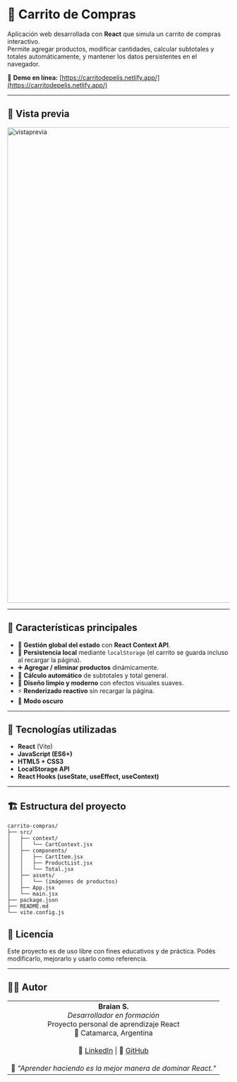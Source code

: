 # 🛒 Carrito de Compras

Aplicación web desarrollada con **React** que simula un carrito de compras interactivo.  
Permite agregar productos, modificar cantidades, calcular subtotales y totales automáticamente, y mantener los datos persistentes en el navegador.

🔗 **Demo en línea:** [https://carritodepelis.netlify.app/](https://carritodepelis.netlify.app/)

---

## 📸 Vista previa
<img width="1902" height="1078" alt="vistaprevia" src="https://github.com/user-attachments/assets/13afff64-b2ba-4de0-a272-38e6bc8d77d7" />

---

## 🚀 Características principales

- 🧠 **Gestión global del estado** con **React Context API**.  
- 💾 **Persistencia local** mediante `localStorage` (el carrito se guarda incluso al recargar la página).  
- ➕ **Agregar / eliminar productos** dinámicamente.  
- 🔢 **Cálculo automático** de subtotales y total general.  
- 💅 **Diseño limpio y moderno** con efectos visuales suaves.  
- ⚡ **Renderizado reactivo** sin recargar la página.
- 🌙 **Modo oscuro**

---

## 🧩 Tecnologías utilizadas

- **React** (Vite)  
- **JavaScript (ES6+)**  
- **HTML5 + CSS3**  
- **LocalStorage API**  
- **React Hooks (useState, useEffect, useContext)**

---

## 🏗️ Estructura del proyecto
```
carrito-compras/
├── src/
│   ├── context/
│   │   └── CartContext.jsx
│   ├── components/
│   │   ├── CartItem.jsx
│   │   ├── ProductList.jsx
│   │   └── Total.jsx
│   ├── assets/
│   │   └── (imágenes de productos)
│   ├── App.jsx
│   └── main.jsx
├── package.json
├── README.md
└── vite.config.js
```

## 📄 Licencia

Este proyecto es de uso libre con fines educativos y de práctica. Podés modificarlo, mejorarlo y usarlo como referencia.

---

## 👨‍💻 Autor
<table>
  <tr>
    <td align="center">
      <strong>Braian S.</strong><br>
      <em>Desarrollador en formación</em><br>
      Proyecto personal de aprendizaje React<br>
      📍 Catamarca, Argentina<br><br>
      💼 <a href="https://www.linkedin.com/feed/">LinkedIn</a> | 🐙 <a href="https://github.com/BraianSalavarria">GitHub</a><br><br>
      💬 <em>"Aprender haciendo es la mejor manera de dominar React."</em>
    </td>
  </tr>
</table>
